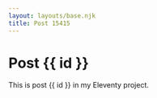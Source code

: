 ```yaml
---
layout: layouts/base.njk
title: Post 15415
---
```


# Post {{ id }}

This is post {{ id }} in my Eleventy project.
